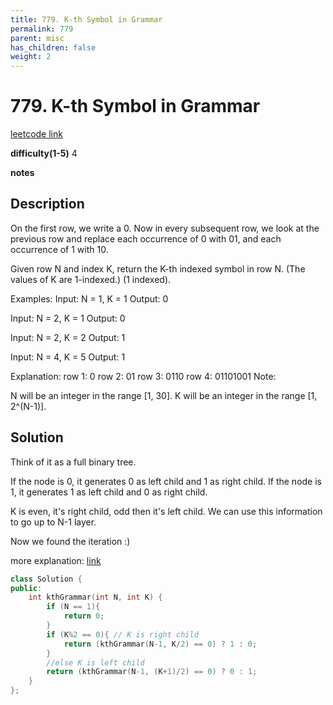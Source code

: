 ```yaml
---
title: 779. K-th Symbol in Grammar
permalink: 779
parent: misc
has_children: false
weight: 2
---
```

# 779. K-th Symbol in Grammar

[leetcode link](https://leetcode.com/problems/k-th-symbol-in-grammar/)

**difficulty(1-5)** 
4

**notes**

## Description

On the first row, we write a 0. Now in every subsequent row, we look at the previous row and replace each occurrence of 0 with 01, and each occurrence of 1 with 10.

Given row N and index K, return the K-th indexed symbol in row N. (The values of K are 1-indexed.) (1 indexed).

Examples:
Input: N = 1, K = 1
Output: 0

Input: N = 2, K = 1
Output: 0

Input: N = 2, K = 2
Output: 1

Input: N = 4, K = 5
Output: 1

Explanation:
row 1: 0
row 2: 01
row 3: 0110
row 4: 01101001
Note:

N will be an integer in the range [1, 30].
K will be an integer in the range [1, 2^(N-1)].

## Solution

Think of it as a full binary tree. 

If the node is 0, it generates 0 as left child and 1 as right child. 
If the node is 1, it generates 1 as left child and 0 as right child.

K is even, it's right child, odd then it's left child. We can use this information to go up to N-1 layer. 

Now we found the iteration :) 

more explanation: [link](https://leetcode.com/problems/k-th-symbol-in-grammar/discuss/113697/My-3-lines-C%2B%2B-recursive-solution)

```c++
class Solution {
public:
    int kthGrammar(int N, int K) {
        if (N == 1){
            return 0;
        }
        if (K%2 == 0){ // K is right child
            return (kthGrammar(N-1, K/2) == 0) ? 1 : 0;            
        }
        //else K is left child
        return (kthGrammar(N-1, (K+1)/2) == 0) ? 0 : 1;        
    }
};
``` 

<!-- 
Default label
{: .label }

Blue label
{: .label .label-blue }

Stable
{: .label .label-green }

New release
{: .label .label-purple }

Coming soon
{: .label .label-yellow }

Deprecated
{: .label .label-red } -->

